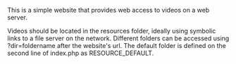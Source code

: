 This is a simple website that provides web access to videos on a web server.

Videos should be located in the resources folder, ideally using symbolic links to a file server on the network. Different folders can be accessed using ?dir=foldername after the website's url. The default folder is defined on the second line of index.php as RESOURCE_DEFAULT.